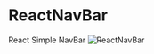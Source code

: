 # ReactNavBar
React Simple NavBar 
![ReactNavBar](https://user-images.githubusercontent.com/108437506/183309345-b867b604-9094-4b61-869f-9508a20608ed.jpeg)
